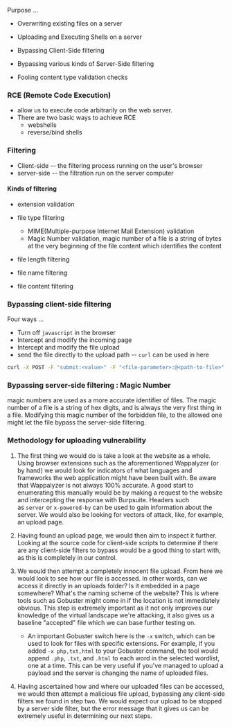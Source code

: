 Purpose ...
- Overwriting existing files on a server
- Uploading and Executing Shells on a server  
    
- Bypassing Client-Side filtering
- Bypassing various kinds of Server-Side filtering
- Fooling content type validation checks

### RCE (Remote Code Execution) 

- allow us to execute code arbitrarily on the web server. 
- There are two basic ways to achieve RCE
	- webshells
	- reverse/bind shells

### Filtering
- Client-side -- the filtering process running on the user's browser 
- server-side -- the filtration run on the server computer 

#### Kinds of filtering
- extension validation
- file type filtering
	- MIME(Multiple-purpose Internet Mail Extension) validation 
	- Magic Number validation, magic number of a file is a string of bytes at the very beginning of the file content which identifies the content

- file length filtering
- file name filtering
- file content filtering

### Bypassing client-side filtering 

Four ways ...
- Turn off `javascript` in the browser
- Intercept and modify the incoming page
- Intercept and modify the file upload
- send the file directly to the upload path -- `curl` can be used in here
```zsh
curl -X POST -F "submit:<value>" -F "<file-parameter>:@<path-to-file>" <site>
```

### Bypassing server-side filtering : Magic Number
magic numbers are used as a more accurate identifier of files. The magic number of a file is a string of hex digits, and is always the very first thing in a file.
Modifying this magic number of the forbidden file, to the allowed one might let the file bypass the server-side filtering.

### Methodology for uploading vulnerability
1. The first thing we would do is take a look at the website as a whole. Using browser extensions such as the aforementioned Wappalyzer (or by hand) we would look for indicators of what languages and frameworks the web application might have been built with. Be aware that Wappalyzer is not always 100% accurate. A good start to enumerating this manually would be by making a request to the website and intercepting the response with Burpsuite. Headers such as `server` or `x-powered-by` can be used to gain information about the server. We would also be looking for vectors of attack, like, for example, an upload page.  
    
2. Having found an upload page, we would then aim to inspect it further. Looking at the source code for client-side scripts to determine if there are any client-side filters to bypass would be a good thing to start with, as this is completely in our control.
3. We would then attempt a completely innocent file upload. From here we would look to see how our file is accessed. In other words, can we access it directly in an uploads folder? Is it embedded in a page somewhere? What's the naming scheme of the website? This is where tools such as Gobuster might come in if the location is not immediately obvious. This step is extremely important as it not only improves our knowledge of the virtual landscape we're attacking, it also gives us a baseline "accepted" file which we can base further testing on.
    - An important Gobuster switch here is the `-x` switch, which can be used to look for files with specific extensions. For example, if you added `-x php,txt,html` to your Gobuster command, the tool would append `.php`, `.txt`, and `.html` to each word in the selected wordlist, one at a time. This can be very useful if you've managed to upload a payload and the server is changing the name of uploaded files.
4. Having ascertained how and where our uploaded files can be accessed, we would then attempt a malicious file upload, bypassing any client-side filters we found in step two. We would expect our upload to be stopped by a server side filter, but the error message that it gives us can be extremely useful in determining our next steps.

